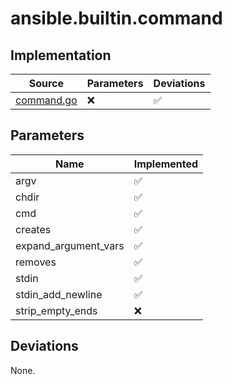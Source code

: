 # ansible.builtin.command

## Implementation

| Source | Parameters | Deviations |
|--------|------------|------------|
| [command.go](../../pkg/exec/command.go) | :x: | :white_check_mark: |

## Parameters

| Name | Implemented |
|------|-------------|
| argv |  :white_check_mark:  |
| chdir |  :white_check_mark:  |
| cmd |  :white_check_mark:  |
| creates |  :white_check_mark:  |
| expand_argument_vars |  :white_check_mark:  |
| removes |  :white_check_mark:  |
| stdin |  :white_check_mark:  |
| stdin_add_newline |  :white_check_mark:  |
| strip_empty_ends |  :x:  |

## Deviations

None.
